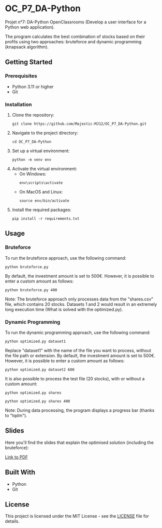 # OC_P7_DA-Python
Projet n°7: DA-Python OpenClassrooms (Develop a user interface for a Python web application).

The program calculates the best combination of stocks based on their profits using two approaches: bruteforce and dynamic programming (knapsack algorithm).

## Getting Started

### Prerequisites
- Python 3.11 or higher
- Git

### Installation
1. Clone the repository:
    ```
    git clone https://github.com/Majestic-MJ12/OC_P7_DA-Python.git
    ```
2. Navigate to the project directory:
    ```
    cd OC_P7_DA-Python 
    ```
3. Set up a virtual environment:
    ```
    python -m venv env
    ```
4. Activate the virtual environment:
    - On Windows:
        ```
        env\scripts\activate
        ```
    - On MacOS and Linux:
        ```
        source env/bin/activate
        ```
5. Install the required packages:
    ```
    pip install -r requirements.txt
    ```

## Usage

### Bruteforce
To run the bruteforce approach, use the following command:
```
python bruteforce.py
```
By default, the investment amount is set to 500€. However, it is possible to enter a custom amount as follows:
```
python bruteforce.py 400
```
Note: The bruteforce approach only processes data from the "shares.csv" file, which contains 20 stocks. Datasets 1 and 2 would result in an extremely long execution time (What is solved with the optimized.py).

### Dynamic Programming
To run the dynamic programming approach, use the following command:
```
python optimized.py dataset1
```
Replace "dataset1" with the name of the file you want to process, without the file path or extension. By default, the investment amount is set to 500€. However, it is possible to enter a custom amount as follows:
```
python optimized.py dataset2 600
```
It is also possible to process the test file (20 stocks), with or without a custom amount:
```
python optimized.py shares

python optimized.py shares 400
```
Note: During data processing, the program displays a progress bar (thanks to "tqdm").

## Slides

Here you'll find the slides that explain the optimised solution (including the bruteforce):

[Link to PDF](pdf/Spring_Florent_3_diapositives_062023.pdf)

## Built With
- Python
- Git

## License
This project is licensed under the MIT License - see the [LICENSE](LICENSE) file for details.
